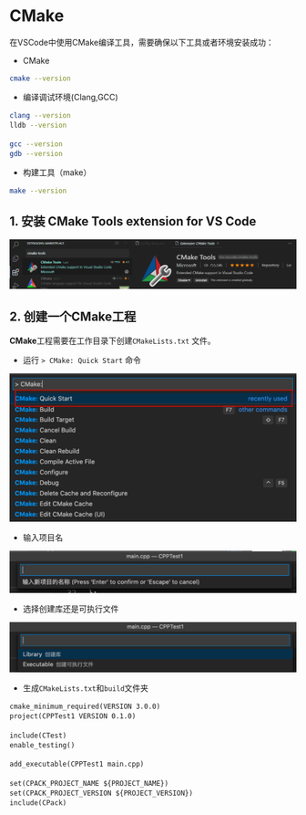 # CMake 

在VSCode中使用CMake编译工具，需要确保以下工具或者环境安装成功：

- CMake 

```sh
cmake --version 
```

- 编译调试环境(Clang,GCC)

```sh
clang --version
lldb --version

gcc --version
gdb --version
```

- 构建工具（make）

```sh
make --version
```
## 1. 安装 CMake Tools extension for VS Code 

![](https://github.com/existorlive/existorlivepic/raw/master/cmake-extension.png)

## 2. 创建一个CMake工程

**CMake**工程需要在工作目录下创建`CMakeLists.txt` 文件。

- 运行 `> CMake: Quick Start` 命令

![](https://github.com/existorlive/existorlivepic/raw/master/%E6%88%AA%E5%B1%8F2020-11-09%20%E4%B8%8B%E5%8D%887.11.37.png)

- 输入项目名

![](https://github.com/existorlive/existorlivepic/raw/master/%E6%88%AA%E5%B1%8F2020-11-09%20%E4%B8%8B%E5%8D%887.14.37.png)

- 选择创建库还是可执行文件

![](https://github.com/existorlive/existorlivepic/raw/master/%E6%88%AA%E5%B1%8F2020-11-09%20%E4%B8%8B%E5%8D%887.14.52.png)

- 生成`CMakeLists.txt`和`build`文件夹

```txt
cmake_minimum_required(VERSION 3.0.0)
project(CPPTest1 VERSION 0.1.0)

include(CTest)
enable_testing()

add_executable(CPPTest1 main.cpp)

set(CPACK_PROJECT_NAME ${PROJECT_NAME})
set(CPACK_PROJECT_VERSION ${PROJECT_VERSION})
include(CPack)
```

